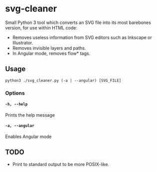 # svg-cleaner

Small Python 3 tool which converts an SVG file into its most barebones version, for use within HTML code:
* Removes useless information from SVG editors such as Inkscape or Illustrator.
* Removes invisible layers and paths.
* In Angular mode, removes flow* tags.

## Usage

```shell
python3 ./svg_cleaner.py (-a | --angular) [SVG_FILE]
```

### Options

#### `-h, --help`
Prints the help message

#### `-a, --angular`
Enables Angular mode

## TODO

* Print to standard output to be more POSIX-like.
